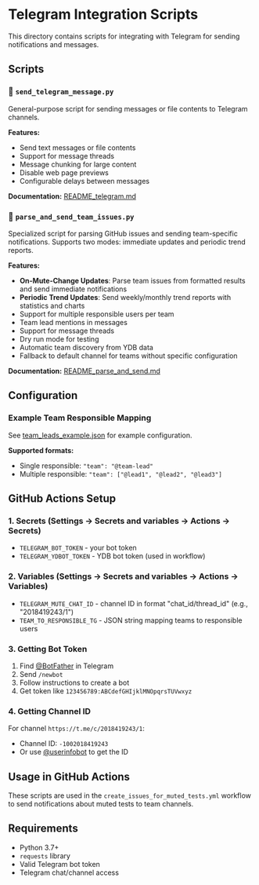 # Telegram Integration Scripts

This directory contains scripts for integrating with Telegram for sending notifications and messages.

## Scripts

### 📨 `send_telegram_message.py`
General-purpose script for sending messages or file contents to Telegram channels.

**Features:**
- Send text messages or file contents
- Support for message threads
- Message chunking for large content
- Disable web page previews
- Configurable delays between messages

**Documentation:** [README_telegram.md](README_telegram.md)

### 👥 `parse_and_send_team_issues.py`
Specialized script for parsing GitHub issues and sending team-specific notifications. Supports two modes: immediate updates and periodic trend reports.

**Features:**
- **On-Mute-Change Updates**: Parse team issues from formatted results and send immediate notifications
- **Periodic Trend Updates**: Send weekly/monthly trend reports with statistics and charts
- Support for multiple responsible users per team
- Team lead mentions in messages
- Support for message threads
- Dry run mode for testing
- Automatic team discovery from YDB data
- Fallback to default channel for teams without specific configuration

**Documentation:** [README_parse_and_send.md](README_parse_and_send.md)

## Configuration

### Example Team Responsible Mapping
See [team_leads_example.json](team_leads_example.json) for example configuration.

**Supported formats:**
- Single responsible: `"team": "@team-lead"`
- Multiple responsible: `"team": ["@lead1", "@lead2", "@lead3"]`

## GitHub Actions Setup

### 1. Secrets (Settings → Secrets and variables → Actions → Secrets)
- `TELEGRAM_BOT_TOKEN` - your bot token
- `TELEGRAM_YDBOT_TOKEN` - YDB bot token (used in workflow)

### 2. Variables (Settings → Secrets and variables → Actions → Variables)
- `TELEGRAM_MUTE_CHAT_ID` - channel ID in format "chat_id/thread_id" (e.g., "2018419243/1")
- `TEAM_TO_RESPONSIBLE_TG` - JSON string mapping teams to responsible users

### 3. Getting Bot Token
1. Find [@BotFather](https://t.me/BotFather) in Telegram
2. Send `/newbot`
3. Follow instructions to create a bot
4. Get token like `123456789:ABCdefGHIjklMNOpqrsTUVwxyz`

### 4. Getting Channel ID
For channel `https://t.me/c/2018419243/1`:
- Channel ID: `-1002018419243`
- Or use [@userinfobot](https://t.me/userinfobot) to get the ID

## Usage in GitHub Actions

These scripts are used in the `create_issues_for_muted_tests.yml` workflow to send notifications about muted tests to team channels.

## Requirements

- Python 3.7+
- `requests` library
- Valid Telegram bot token
- Telegram chat/channel access